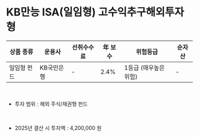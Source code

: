 # KB만능 ISA(일임형) 고수익추구해외투자형

| 상품 종류 | 운용사 | 선취수수료 | 年 보수 | 위험등급 | 순자산 |
|---|---|---|---|------|---|
| 일임형 펀드 | KB국민은행 | - | 2.4% | 1등급 (매우높은위험) | - |

<br>

* 투자 범위 : 해외 주식/채권형 펀드

<br>

* 2025년 결산 시 투자액 : 4,200,000 원
